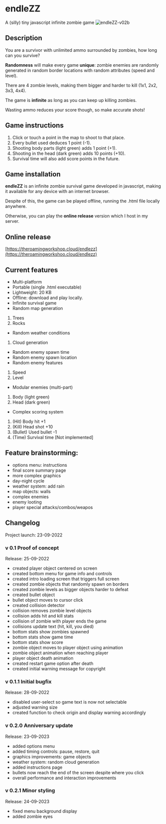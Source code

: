 # endleZZ
A (silly) tiny javascript infinite zombie game
![endleZZ-v02b](https://github.com/TheRoam/endleZZ/assets/63456390/40a1b368-92af-43c6-9956-e04134ac0067)

## Description
You are a survivor with unlimited ammo surrounded by zombies, how long can you survive?

**Randomness** will make every game **unique**: zombie enemies are randomly generated in random border locations with random attributes (speed and level).

There are 4 zombie levels, making them bigger and harder to kill (1x1, 2x2, 3x3, 4x4).

The game is **infinite** as long as you can keep up killing zombies.

Wasting ammo reduces your score though, so make accurate shots!

## Game instructions
1. Click or touch a point in the map to shoot to that place.
2. Every bullet used deduces 1 point (-1).
3. Shooting body parts (light green) adds 1 point (+1).
4. Shooting in the head (dark green) adds 10 points (+10).
5. Survival time will also add score points in the future.

## Game installation
**endleZZ** is an infinite zombie survival game developed in javascript, making it available for any device with an internet browser.

Despite of this, the game can be played offline, running the .html file locally anywhere.

Otherwise, you can play the **online release** version which I host in my server.

## Online release
[https://theroamingworkshop.cloud/endlezz](https://theroamingworkshoo.cloud/endlezz)

## Current features
* Multi-platform
* Portable (single .html executable)
* Lightweight: 20 KB
* Offline: download and play locally.
* Infinite survival game
* Random map generation
1. Trees
2. Rocks
* Random weather conditions
1. Cloud generation
* Random enemy spawn time
* Random enemy spawn location
* Random enemy features
1. Speed
2. Level
* Modular enemies (multi-part)
1. Body (light green)
2. Head (dark green)
* Complex scoring system
1. (Hit) Body hit +1
2. (Kill) Head shot +10
3. (Bullet) Used bullet -1
4. (Time) Survival time [Not implemented]

## Feature brainstorming:
* options menu: instructions
* final score summary page
* more complex graphics
* day-night cycle
* weather system: add rain
* map objects: walls
* complex enemies
* enemy looting
* player special attacks/combos/weapos

## Changelog

Project launch: 23-09-2022

### v 0.1 Proof of concept
Release: 25-09-2022
- created player object centered on screen
- created bottom menu for game info and controls
- created intro loading screen that triggers full screen
- created zombie objects that randomly spawn on borders
- created zombie levels as bigger objects harder to defeat
- created bullet object
- bullet object moves to cursor click
- created collision detector
- collision removes zombie level objects
- collision adds hit and kill stats
- collision of zombie with player ends the game
- collisions update text (hit, kill, you died)
- bottom stats show zombies spawned
- bottom stats show game time
- bottom stats show score
- zombie object moves to player object using animation
- zombie object animation when reaching player
- player object death animation
- created restart game option after death
- created initial warning message for copyright
### v 0.1.1 Initial bugfix
Release: 28-09-2022
- disabled user-select so game text is now not selectable
- adjusted warning size
- created function to check origin and display warning accordingly
### v 0.2.0 Anniversary update
Release: 23-09-2023
- added options menu
- added timing controls: pause, restore, quit
- graphics improvements: game objects
- weather system: random cloud generation
- added instructions page
- bullets now reach the end of the screen despite where you click
- overall performance and interaction improvements
### v 0.2.1 Minor styling
Release: 24-09-2023
- fixed menu background display
- added zombie eyes
